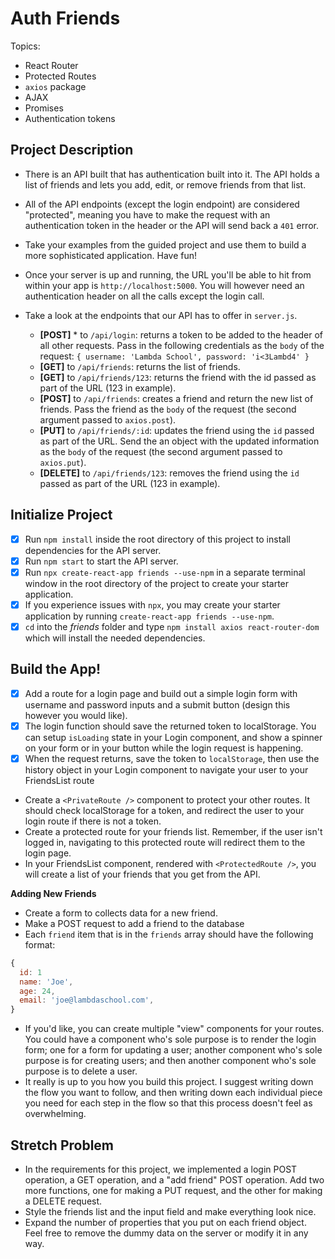 # Auth Friends

Topics:

- React Router
- Protected Routes
- `axios` package
- AJAX
- Promises
- Authentication tokens

## Project Description

- There is an API built that has authentication built into it. The API holds a list of friends and lets you add, edit, or remove friends from that list.
- All of the API endpoints (except the login endpoint) are considered "protected", meaning you have to make the request with an authentication token in the header or the API will send back a `401` error.
- Take your examples from the guided project and use them to build a more sophisticated application. Have fun!
- Once your server is up and running, the URL you'll be able to hit from within your app is `http://localhost:5000`. You will however need an authentication header on all the calls except the login call.
- Take a look at the endpoints that our API has to offer in `server.js`.

  - **[POST]** \* to `/api/login`: returns a token to be added to the header of all other requests. Pass in the following credentials as the `body` of the request: `{ username: 'Lambda School', password: 'i<3Lambd4' }`
  - **[GET]** to `/api/friends`: returns the list of friends.
  - **[GET]** to `/api/friends/123`: returns the friend with the id passed as part of the URL (123 in example).
  - **[POST]** to `/api/friends`: creates a friend and return the new list of friends. Pass the friend as the `body` of the request (the second argument passed to `axios.post`).
  - **[PUT]** to `/api/friends/:id`: updates the friend using the `id` passed as part of the URL. Send the an object with the updated information as the `body` of the request (the second argument passed to `axios.put`).
  - **[DELETE]** to `/api/friends/123`: removes the friend using the `id` passed as part of the URL (123 in example).

## Initialize Project

- [x] Run `npm install` inside the root directory of this project to install dependencies for the API server.
- [x] Run `npm start` to start the API server.
- [x] Run `npx create-react-app friends --use-npm` in a separate terminal window in the root directory of the project to create your starter application.
- [x] If you experience issues with `npx`, you may create your starter application by running `create-react-app friends --use-npm`.
- [x] `cd` into the _friends_ folder and type `npm install axios react-router-dom` which will install the needed dependencies.

## Build the App!

- [x] Add a route for a login page and build out a simple login form with username and password inputs and a submit button (design this however you would like).
- [x] The login function should save the returned token to localStorage. You can setup `isLoading` state in your Login component, and show a spinner on your form or in your button while the login request is happening.
- [x] When the request returns, save the token to `localStorage`, then use the history object in your Login component to navigate your user to your FriendsList route
- Create a `<PrivateRoute />` component to protect your other routes. It should check localStorage for a token, and redirect the user to your login route if there is not a token.
- Create a protected route for your friends list. Remember, if the user isn't logged in, navigating to this protected route will redirect them to the login page.
- In your FriendsList component, rendered with `<ProtectedRoute />`, you will create a list of your friends that you get from the API.

**Adding New Friends**

- Create a form to collects data for a new friend.
- Make a POST request to add a friend to the database
- Each `friend` item that is in the `friends` array should have the following format:

```js
{
  id: 1
  name: 'Joe',
  age: 24,
  email: 'joe@lambdaschool.com',
}
```

- If you'd like, you can create multiple "view" components for your routes. You could have a component who's sole purpose is to render the login form; one for a form for updating a user; another component who's sole purpose is for creating users; and then another component who's sole purpose is to delete a user.
- It really is up to you how you build this project. I suggest writing down the flow you want to follow, and then writing down each individual piece you need for each step in the flow so that this process doesn't feel as overwhelming.

## Stretch Problem

- In the requirements for this project, we implemented a login POST operation, a GET operation, and a "add friend" POST operation. Add two more functions, one for making a PUT request, and the other for making a DELETE request.
- Style the friends list and the input field and make everything look nice.
- Expand the number of properties that you put on each friend object. Feel free to remove the dummy data on the server or modify it in any way.
